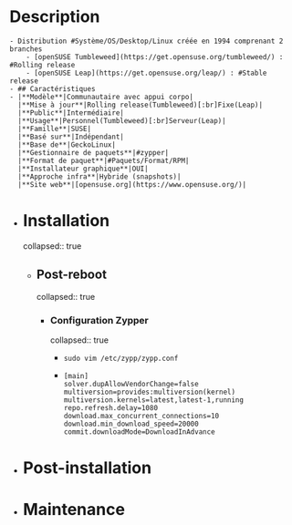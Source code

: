 # Description
	- Distribution #Système/OS/Desktop/Linux créée en 1994 comprenant 2 branches
		- [openSUSE Tumbleweed](https://get.opensuse.org/tumbleweed/) : #Rolling release
		- [openSUSE Leap](https://get.opensuse.org/leap/) : #Stable release
	- ## Caractéristiques
	- |**Modèle**|Communautaire avec appui corpo|
	  |**Mise à jour**|Rolling release(Tumbleweed)[:br]Fixe(Leap)|
	  |**Public**|Intermédiaire|
	  |**Usage**|Personnel(Tumbleweed)[:br]Serveur(Leap)|
	  |**Famille**|SUSE|
	  |**Basé sur**|Indépendant|
	  |**Base de**|GeckoLinux|
	  |**Gestionnaire de paquets**|#zypper|
	  |**Format de paquet**|#Paquets/Format/RPM|
	  |**Installateur graphique**|OUI|
	  |**Approche infra**|Hybride (snapshots)|
	  |**Site web**|[opensuse.org](https://www.opensuse.org/)|
- # Installation
  collapsed:: true
	- ## Post-reboot
	  collapsed:: true
		- ### Configuration Zypper
		  collapsed:: true
			- ```shell
			  sudo vim /etc/zypp/zypp.conf
			  ```
			- ```vim
			  [main]
			  solver.dupAllowVendorChange=false
			  multiversion=provides:multiversion(kernel)
			  multiversion.kernels=latest,latest-1,running
			  repo.refresh.delay=1080
			  download.max_concurrent_connections=10
			  download.min_download_speed=20000
			  commit.downloadMode=DownloadInAdvance
			  ```
- # Post-installation
- # Maintenance